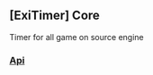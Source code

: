 ## [ExiTimer] Core
Timer for all game on source engine

### [Api](https://github.com/Exle13/ExiTimer-Core/wiki/Api)